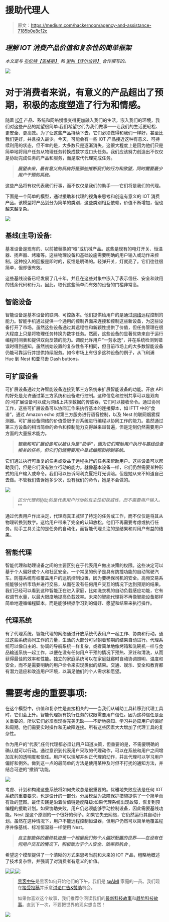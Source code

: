 # 援助代理人

> 原文：<https://medium.com/hackernoon/agency-and-assistance-7185b0e8c12c>

## *理解 IOT 消费产品价值和复杂性的简单框架*

*本文是与* [*布伦特【恩格斯】*](https://twitter.com/ebrent) *和* [*谢利【沃尔伯特】*](http://linkedin.com/in/shellywalbert) *合作撰写的。*

![](img/412031a698f065b13983d241b8cf4698.png)

# 对于消费者来说，有意义的产品超出了预期，积极的态度塑造了行为和情感。

随着 [IOT](https://hackernoon.com/tagged/iot) 产品、系统和网络慢慢变得更加融入我们的生活，嵌入我们的环境，我们对这些产品的期望很简单:我们希望它们为我们做事——让我们的生活更轻松、更安全、更高效。为了让这些产品持续下去，它们必须做得和我们一样好，甚至比我们更好，并且投入最少。今天，可能会有一些 IOT 产品接近这种有意义、可持续利用的状态，但不幸的是，大多数只是逐渐消失。这很大程度上是因为他们只是简单地将用户任务从物理任务转换成数字或口头任务。我们应该努力创造出不仅仅是协助完成任务的产品和服务，而是取代代理完成任务。

> ***展望未来，最有意义的系统将是那些推断我们的行为和欲望，同时需要最少用户干预的系统。***

这些产品将有权代表我们行事，而不仅仅是我们的助手——它们将是我们的代理。

下面是一个简单的模型，通过援助和代理的视角来思考和创造有意义的 IOT 消费产品。该模型将产品划分为简单的类别，这些类别相互依赖，价值不断增加，但也越来越复杂。

![](img/f4cdd5eef1e5c898a722afa54cef7c1c.png)

## 基线(主导)设备:

基准设备是现有的、以前被替换的“哑”或机械产品。这些是现有的电灯开关、恒温器、扬声器、烤箱等。这些物理设备和基础设施需要明确的用户输入或动作来控制。这种投入的回报是即时的，反馈是明确的。轻弹开关，灯就亮了。它们往往很简单，但却很有效。

这些基线设备已经发展了几十年，并且在这些对象中嵌入了表示信任、安全和效用的残余代码和行为。因此，取代这些简单而有效的设备的门槛非常高。

## 智能设备

智能设备是基本设备的联网、可控版本。他们提供给用户的是通过[网络](https://hackernoon.com/tagged/network)远程控制的能力。智能手机通过提供一个通用的控制界面来连接和控制这些新设备，为这些设备打开了市场。虽然这些设备通过其远程性和新颖性提供了价值，但任务管理在很大程度上只是将物理任务转换为数字任务。然而，这些设备的显著优势来自于运行编程时间表和提供双向反馈的能力。调度允许用户“一劳永逸”，并在系统检测到错误时得到通知。虽然初始设置的复杂性各不相同，但目前市场上的大多数智能设备仍能可靠运行并提供持续服务。如今市场上有很多这种设备的例子，从飞利浦 Hue 到 Nest 和亚马逊 Dash buttons。

## 可扩展设备

可扩展设备通过允许智能设备连接到第三方系统来扩展智能设备的功能。开放 API 的好处是允许通过第三方系统和设备进行控制。这种信息和控制共享可以是双向的:可扩展设备可以成为网络上共享数据的传感器，它们可以接收命令。通过协同工作，这些可扩展设备可以协同工作来执行基本的连接脚本，如 IFTT 中的“食谱”，通过 Amazon echo 对第三方服务进行语音控制，以及 Nest 的联网烟雾探测器。可扩展设备网络的价值受限于对系统进行编程以协同工作的能力。虽然通过第三方设备的相当简单的命令和控制能力变得越来越普遍，但是定制仍然需要用户方面的大量技术能力。

> ***智能和可扩展设备可以被认为是“助手”，因为它们帮助用户执行与基线设备相关的任务，但它们仍然需要用户显式编程和控制系统。***

它们通过执行可重复的任务或受益于远程执行的任务来帮助用户。这些设备可以帮助我们，但是它们没有独立行动的能力。就像基本设备一样，它们仍然需要某种形式的用户输入或命令。我们可以告诉阿利克夏把灯光调暗。但是她从来不知道自己去做。不管我们告诉她多少次，没有我们的命令，她是不会做的。

![](img/5ca2488d45ddd2b6507921abe7f76ac8.png)

> ***区分*代理*和*协助*的是代表用户行动的自主性和权威性，而不需要用户输入。***

通过代表用户作出决定，代理商真正减轻了特定的任务或工作，而不仅仅是将其从物理转换到数字。这给用户带来了完全的认知放松。他们不再需要考虑或执行任务。助手工具关注的是任务的自动化，而智能代理关注的是结果和对用户有益的结果。

## 智能代理

智能代理和助理设备之间的主要区别在于代表用户做出决策的权限。这些决定可以基于个人偏好或个人和社区安全。一个常见的例子是具有防撞功能的自动驾驶汽车。防撞系统有权覆盖用户的巡航控制设置，因为要确保司机的安全。高频交易系统能够分析市场并进行交易，从而在没有任何用户交互的情况下达到预期的结果。我们已经可以看到这种智能正在进入家庭，比如洗衣机的自动负载感应功能，它有权调节水量，以最大限度地提高负载效率。未来的智能代理将不再像智能设备那样简单地遵循编程脚本，而是能够根据学习到的偏好、愿望和结果来执行操作。

## 代理系统

有了代理系统，智能代理的网络通过开放系统代表用户一起工作、协商和行动。通过这些系统协同工作的力量，生活的大部分可以朝着预期的结果自动进行。代理系统可以像自主的、协调的导航系统一样复杂，或者简单地像烤箱和洗碗机一样与食品输送系统一起工作，以便在没有任何用户干预的情况下预热、烹饪和清洗，从而获得最佳的效率和性能。独立的家庭系统可以在家庭就寝时自动协调照明、温度和安全，而不是需要明确的用户命令来实现类似的结果。交通、娱乐、安全和教育都有潜力适应和改造用户环境，以满足他们的个人需求和愿望。

# 需要考虑的重要事项:

在这个模型中，价值和复杂性是直接相关的——当我们从辅助工具转移到代理工具时，它们会上升。智能代理拥有执行任务的权限需要用户信任。因为这种信任是至关重要的，所以它们必须表现得完美无缺——不断地感知、学习并适应用户的偏好和周期。他们需要实时操作和无故障连接。所有这些因素大大增加了代理工具的复杂性。

作为用户的“代表”,任何代理都必须让用户知道决策，但重要的是，不需要明确的确认就可以行动。通过意识到代表用户采取的代理动作，可以在系统和用户之间增加互利的透明度和信任。用户可以理解并纠正代理的动作，并且代理可以学习用户偏好和例外。做到这一点的最简单的方法是使用某种及时但不打扰的通知方法，并结合可逆的“撤销”功能。

![](img/4ea8cc309a56f0c8ec660e44217fd60e.png)

考虑、计划和构建这些系统将如何失败总是很重要的。优雅地失败应该是任何 IOT 系统的重要要求，也是设计的一部分。分层模型为故障保护措施提供了一个简单而有效的蓝图。最佳实践是沿着价值链适度降级:如果代理系统出现故障，恢复到预编程的援助计划。如果协助失败，用户仍必须能够手动控制设备，因此需要基线功能。Nest 是这个原则的一个很好的例子。如果它失去网络，它仍然运行其自动计划。虽然在这种情况下，用户不能远程控制恒温器，但用户仍然可以简单地覆盖程序并像基线、标准恒温器一样使用 Nest。

> ***自主智能体的最终轨迹是一个根据我们的个人偏好配置的世界——在没有任何用户交互的情况下，积极致力于个人安全、效率和机会*** 。

希望这个模型提供了一个清晰的方式来思考当前和未来的 IOT 产品，粗略地概述了技术复杂性，并强调了对消费者有意义的价值。

[![](img/50ef4044ecd4e250b5d50f368b775d38.png)](http://bit.ly/HackernoonFB)[![](img/979d9a46439d5aebbdcdca574e21dc81.png)](https://goo.gl/k7XYbx)[![](img/2930ba6bd2c12218fdbbf7e02c8746ff.png)](https://goo.gl/4ofytp)

> [黑客中午](http://bit.ly/Hackernoon)是黑客如何开始他们的下午。我们是 [@AMI](http://bit.ly/atAMIatAMI) 家庭的一员。我们现在[接受投稿](http://bit.ly/hackernoonsubmission)并乐意[讨论广告&赞助](mailto:partners@amipublications.com)机会。
> 
> 如果你喜欢这个故事，我们推荐你阅读我们的[最新科技故事](http://bit.ly/hackernoonlatestt)和[趋势科技故事](https://hackernoon.com/trending)。直到下一次，不要把世界的现实想当然！

![](img/be0ca55ba73a573dce11effb2ee80d56.png)